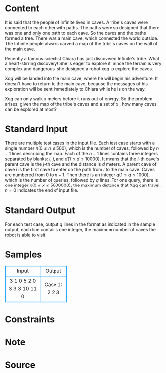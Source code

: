 
# Content

It is said that the people of Infinite lived in caves. A tribe's caves were connected to each other with paths. The paths were so designed that there was one and only one path to each cave. So the caves and the paths formed a tree. There was a main cave, which connected the world outside. The Infinite people always carved a map of the tribe's caves on the wall of the main cave. 

Recently a famous scientist Chiara has just discovered Infinite's tribe. What a heart-stirring discovery! She is eager to explore it. Since the terrain is very complex and dangerous, she designed a robot xqq to explore the caves. 

Xqq will be landed into the main cave, where he will begin his adventure. It doesn't have to return to the main cave, because the messages of his exploration will be sent immediately to Chiara while he is on the way. 

Xqq can only walk $x$ meters before it runs out of energy. So the problem arises: given the map of the tribe's caves and a set of $x$ , how many caves can be explored at most?

# Standard Input

There are multiple test cases in the input file. Each test case starts with a single number $n (0 \leq n \leq 500)$, which is the number of caves, followed by $n - 1$ lines describing the map. Each of the $n - 1$ lines contains three integers separated by blanks: $i$, $j$, and $d (1 \leq d \leq 10000)$. It means that the $i$-th cave's parent cave is the $j$-th cave and the distance is $d$ meters. A parent cave of cave i is the first cave to enter on the path from $i$ to the main cave. Caves are numbered from $0$ to $n - 1$. Then there is an integer $q (1 \leq q \leq 1000)$, which is the number of queries, followed by $q$ lines. For one query, there is one integer $x (0 \leq x \leq 5000000)$, the maximum distance that Xqq can travel. $n = 0$ indicates the end of input file.

# Standard Output

For each test case, output $q$ lines in the format as indicated in the sample output, each line contains one integer, the maximum number of caves the robot is able to visit.

# Samples

<style>
        table,table tr th, table tr td { border:1px solid #0094ff; }
        table { width: 200px; min-height: 25px; line-height: 25px; text-align: center; border-collapse: collapse;}   
    </style>
<table>
	<tr>
		<td>Input</td>
		<td>Output</td>
	</tr>
<tr><td>3 
1 0 5 
2 0 3 
3 
3 
10 
11 
0</td><td>Case 1: 
2 
2 
3</td></tr></table>


# Constraints



# Note



# Source


